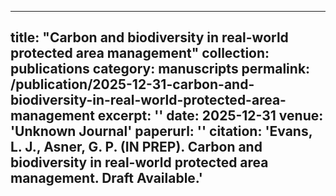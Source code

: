 
---
title: "Carbon and biodiversity in real-world protected area management"
collection: publications
category: manuscripts
permalink: /publication/2025-12-31-carbon-and-biodiversity-in-real-world-protected-area-management
excerpt: ''
date: 2025-12-31
venue: 'Unknown Journal'
paperurl: ''
citation: 'Evans, L. J., Asner, G. P. (IN PREP). Carbon and biodiversity in real-world protected area management. Draft Available.'
---
